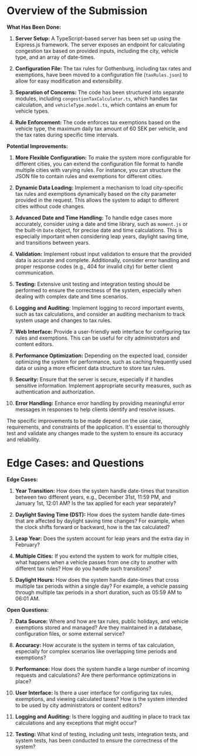 # Overview of the Submission

**What Has Been Done:**

1. **Server Setup:** A TypeScript-based server has been set up using the Express.js framework. The server exposes an endpoint for calculating congestion tax based on provided inputs, including the city, vehicle type, and an array of date-times.

2. **Configuration File:** The tax rules for Gothenburg, including tax rates and exemptions, have been moved to a configuration file (`taxRules.json`) to allow for easy modification and extensibility.

3. **Separation of Concerns:** The code has been structured into separate modules, including `congestionTaxCalculator.ts`, which handles tax calculation, and `vehicleType.model.ts`, which contains an enum for vehicle types.

4. **Rule Enforcement:** The code enforces tax exemptions based on the vehicle type, the maximum daily tax amount of 60 SEK per vehicle, and the tax rates during specific time intervals.

**Potential Improvements:**

1. **More Flexible Configuration:** To make the system more configurable for different cities, you can extend the configuration file format to handle multiple cities with varying rules. For instance, you can structure the JSON file to contain rules and exemptions for different cities.

2. **Dynamic Data Loading:** Implement a mechanism to load city-specific tax rules and exemptions dynamically based on the city parameter provided in the request. This allows the system to adapt to different cities without code changes.

3. **Advanced Date and Time Handling:** To handle edge cases more accurately, consider using a date and time library, such as `moment.js` or the built-in `Date` object, for precise date and time calculations. This is especially important when considering leap years, daylight saving time, and transitions between years.

4. **Validation:** Implement robust input validation to ensure that the provided data is accurate and complete. Additionally, consider error handling and proper response codes (e.g., 404 for invalid city) for better client communication.

5. **Testing:** Extensive unit testing and integration testing should be performed to ensure the correctness of the system, especially when dealing with complex date and time scenarios.

6. **Logging and Auditing:** Implement logging to record important events, such as tax calculations, and consider an auditing mechanism to track system usage and changes to tax rules.

7. **Web Interface:** Provide a user-friendly web interface for configuring tax rules and exemptions. This can be useful for city administrators and content editors.

8. **Performance Optimization:** Depending on the expected load, consider optimizing the system for performance, such as caching frequently used data or using a more efficient data structure to store tax rules.

9. **Security:** Ensure that the server is secure, especially if it handles sensitive information. Implement appropriate security measures, such as authentication and authorization.

10. **Error Handling:** Enhance error handling by providing meaningful error messages in responses to help clients identify and resolve issues.

The specific improvements to be made depend on the use case, requirements, and constraints of the application. It's essential to thoroughly test and validate any changes made to the system to ensure its accuracy and reliability.


# Edge Cases: and Questions

**Edge Cases:**

1. **Year Transition:** How does the system handle date-times that transition between two different years, e.g., December 31st, 11:59 PM, and January 1st, 12:01 AM? Is the tax applied for each year separately?

2. **Daylight Saving Time (DST):** How does the system handle date-times that are affected by daylight saving time changes? For example, when the clock shifts forward or backward, how is the tax calculated?

3. **Leap Year:** Does the system account for leap years and the extra day in February?

4. **Multiple Cities:** If you extend the system to work for multiple cities, what happens when a vehicle passes from one city to another with different tax rules? How do you handle such transitions?

5. **Daylight Hours:** How does the system handle date-times that cross multiple tax periods within a single day? For example, a vehicle passing through multiple tax periods in a short duration, such as 05:59 AM to 06:01 AM.

**Open Questions:**

7. **Data Source:** Where and how are tax rules, public holidays, and vehicle exemptions stored and managed? Are they maintained in a database, configuration files, or some external service?

8. **Accuracy:** How accurate is the system in terms of tax calculation, especially for complex scenarios like overlapping time periods and exemptions?

9. **Performance:** How does the system handle a large number of incoming requests and calculations? Are there performance optimizations in place?

10. **User Interface:** Is there a user interface for configuring tax rules, exemptions, and viewing calculated taxes? How is the system intended to be used by city administrators or content editors?

11. **Logging and Auditing:** Is there logging and auditing in place to track tax calculations and any exceptions that might occur?

12. **Testing:** What kind of testing, including unit tests, integration tests, and system tests, has been conducted to ensure the correctness of the system?
